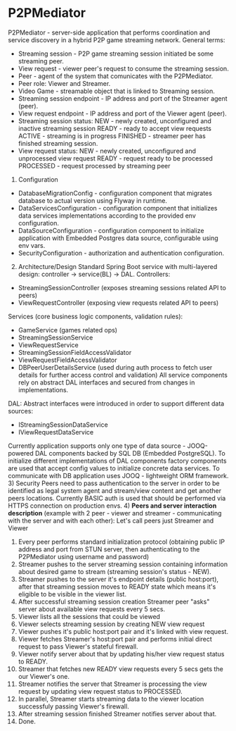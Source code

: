 # P2PMediator
P2PMediator - server-side application that performs coordination and service discovery in a hybrid P2P game streaming network.
General terms:
- Streaming session - P2P game streaming session initiated be some streaming peer.
- View request - viewer peer's request to consume the streaming session.
- Peer - agent of the system that comunicates with the P2PMediator.
- Peer role: Viewer and Streamer.
- Video Game - streamable object that is linked to Streaming session.
- Streaming session endpoint - IP address and port of the Streamer agent (peer).
- View request endpoint - IP address and port of the Viewer agent (peer).
- Streaming session status:
NEW - newly created, unconfigured and inactive streaming session
READY - ready to accept view requests
ACTIVE - streaming is in progress
FINISHED - streamer peer has finished streaming session.
- View request status:
NEW - newly created, unconfigured and unprocessed view request
READY - request ready to be processed
PROCESSED - request processed by streaming peer

1) Configuration
- DatabaseMigrationConfig - configuration component that migrates database to actual version using Flyway in runtime.
- DataServicesConfiguration - configuration component that initializes data services implementations according to the provided env configuration.
- DataSourceConfiguration - configuration component to initialize application with Embedded Postgres data source, configurable using env vars.
- SecurityConfiguration - authorization and authentication configuration.

2) Architecture/Design
Standard Spring Boot service with multi-layered design:
controller -> service(BL) -> DAL.
Controllers:
- StreamingSessionController (exposes streaming sessions related API to peers)
- ViewRequestController (exposing view requests related API to peers)

Services (core business logic components, validation rules):
- GameService (games related ops)
- StreamingSessionService
- ViewRequestService
- StreamingSessionFieldAccessValidator
- ViewRequestFieldAccessValidator
- DBPeerUserDetailsService (used during auth process to fetch user details for further access control and validation)
All service components rely on abstract DAL interfaces and secured from changes in implementations.

DAL:
Abstract interfaces were introduced in order to support different data sources:
- IStreamingSessionDataService
- IViewRequestDataService

Currently application supports only one type of data source - JOOQ-powered DAL components backed by SQL DB (Embedded PostgreSQL).
To initialize different implementations of DAL components factory components are used that accept config values to initialize concrete data services.
To communicate with DB application uses JOOQ - lightweight ORM framework.
3) Security
Peers need to pass authentication to the server in order to be identified as legal system agent and stream/view content and get another peers locations. Currently BASIC auth is used that should be performed via HTTPS connection on production envs.
4) **Peers and server interaction description** (example with 2 peer - viewer and streamer - communicating with the server and with each other):
Let's call peers just Streamer and Viewer
1. Every peer performs standard initialization protocol (obtaining public IP address and port from STUN server, then authenticating to the P2PMediator using username and password)
2. Streamer pushes to the server streaming session containing information about desired game to stream (streaming session's status - NEW).
3. Streamer pushes to the server it's endpoint details (public host:port), after that streaming session moves to READY state which means it's eligible to be visible in the viewer list.
4. After successful streaming session creation Streamer peer "asks" server about available view requests every 5 secs.
4. Viewer lists all the sessions that could be viewed
5. Viewer selects streaming session by creating NEW view request
6. Viewer pushes it's public host:port pair and it's linked with view request.
7. Viewer fetches Streamer's host:port pair and performs initial direct request to pass Viewer's stateful firewall.
8. Viewer notify server about that by updating his/her view request status to READY.
9. Streamer that fetches new READY view requests every 5 secs gets the our Viewer's one.
10. Streamer notifies the server that Streamer is processing the view request by updating view request status to PROCESSED.
11. In parallel, Streamer starts streaming data to the viewer location successfuly passing Viewer's firewall.
12. After streaming session finished Streamer notifies server about that.
13. Done.